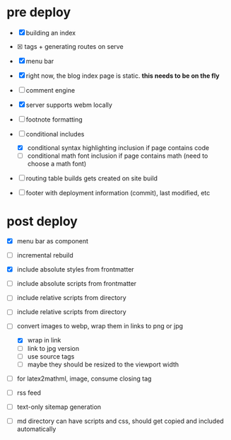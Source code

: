 # pre deploy
- [x] building an index
- [x] <base> tags + generating routes on serve
- [x] menu bar

- [x] right now, the blog index page is static. **this needs to be on the fly**
- [ ] comment engine
- [x] server supports webm locally
- [ ] footnote formatting
- [ ] conditional includes
    - [x] conditional syntax highlighting inclusion if page contains code
    - [ ] conditional math font inclusion if page contains math (need to choose a math font)

- [ ] routing table builds gets created on site build
- [ ] footer with deployment information (commit), last modified, etc

# post deploy
- [x] menu bar as component
- [ ] incremental rebuild
- [x] include absolute styles from frontmatter
- [ ] include absolute scripts from frontmatter
- [ ] include relative scripts from directory
- [ ] include relative scripts from directory

- [ ] convert images to webp, wrap them in links to png or jpg
    - [x] wrap in link
    - [ ] link to jpg version
    - [ ] use source tags
    - [ ] maybe they should be resized to the viewport width
- [ ] for latex2mathml, image, consume closing tag
- [ ] rss feed
- [ ] text-only sitemap generation
- [ ] md directory can have scripts and css, should get copied and included automatically
